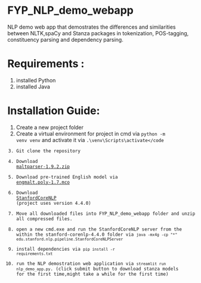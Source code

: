 # FYP_NLP_demo_webapp
NLP demo web app that demostrates the differences and similarities between NLTK,spaCy and Stanza packages in tokenization, POS-tagging, constituency parsing and dependency parsing. 

# Requirements :
1) installed Python
2) installed Java


# Installation Guide:
1. Create a new project folder
2. Create a virtual environment for project in cmd via <code>python -m venv venv</code> and activate it via <code>.\venv\Scripts\activate</code
3. Git clone the repository
4. Download <a href="http://maltparser.org/dist/maltparser-1.9.2.zip">maltparser-1.9.2.zip</a> 
5. Download pre-trained English model via <a href="https://www.maltparser.org/mco/english_parser/engmalt.poly-1.7.mco">engmalt.poly-1.7.mco</a>
6. Download <a href="http://nlp.stanford.edu/software/stanford-corenlp-4.4.0.zip">StanfordCoreNLP</a> (project uses version 4.4.0)
7. Move all downloaded files into FYP_NLP_demo_webapp folder and unzip all compressed files.
8. open a new cmd.exe and run the StanfordCoreNLP server from the within the stanford-corenlp-4.4.0 folder via <code>java -mx4g -cp "*" edu.stanford.nlp.pipeline.StanfordCoreNLPServer</code>
9. install dependencies via <code>pip install -r requirements.txt</code>
10. run the NLP demostration web application via <code>streamlit run nlp_demo_app.py</code>. (click submit button to download stanza models for the first time,might take a while for the first time)



